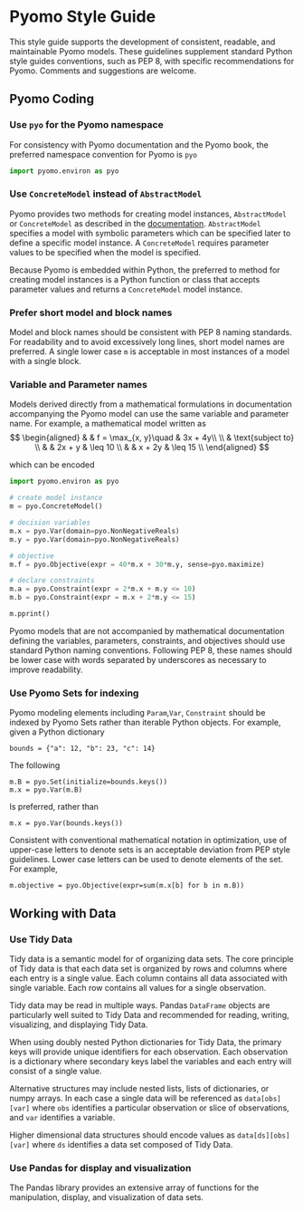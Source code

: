 

# Pyomo Style Guide

This style guide supports the development of consistent, readable, and maintainable Pyomo models. These guidelines supplement standard Python style guides conventions, such as PEP 8, with specific recommendations for Pyomo. Comments and suggestions are welcome.

## Pyomo Coding

### Use `pyo` for the Pyomo namespace

For consistency with Pyomo documentation and the Pyomo book, the preferred namespace convention for Pyomo is `pyo` 

```python
import pyomo.environ as pyo
```

### Use `ConcreteModel`  instead of `AbstractModel`

Pyomo provides two methods for creating model instances, `AbstractModel` or `ConcreteModel` as described in the [documentation](https://pyomo.readthedocs.io/en/stable/pyomo_overview/abstract_concrete.html). `AbstractModel` specifies a model with symbolic parameters which can be specified later to define a specific model instance. A `ConcreteModel` requires parameter values to be specified when the model is specified. 

Because Pyomo is embedded within Python, the preferred to method for creating model instances is a Python function or class that accepts parameter values and returns a `ConcreteModel` model instance.

### Prefer short model and block names

Model and block names should be consistent with PEP 8 naming standards. For readability and to avoid excessively long lines, short model names are preferred. A single lower case `m` is acceptable in most instances of a model with a single block. 

### Variable and Parameter names

Models derived directly from a mathematical formulations in documentation accompanying the Pyomo model can use the same variable and parameter name. For example, a mathematical model written as
$$
\begin{aligned}
& & f = \max_{x,  y}\quad & 3x + 4y\\
\\
& \text{subject to}
\\
& & 2x + y  & \leq 10 \\
& & 
x + 2y & \leq 15 \\
\end{aligned}
$$

which can be encoded

```python
import pyomo.environ as pyo

# create model instance
m = pyo.ConcreteModel()

# decision variables
m.x = pyo.Var(domain=pyo.NonNegativeReals)
m.y = pyo.Var(domain=pyo.NonNegativeReals)

# objective
m.f = pyo.Objective(expr = 40*m.x + 30*m.y, sense=pyo.maximize)

# declare constraints
m.a = pyo.Constraint(expr = 2*m.x + m.y <= 10)
m.b = pyo.Constraint(expr = m.x + 2*m.y <= 15)

m.pprint()
```

Pyomo models that are not accompanied by mathematical documentation defining the variables, parameters, constraints, and objectives  should use standard Python naming conventions. Following PEP 8, these names should be lower case with words separated by underscores as necessary to improve readability.

### Use Pyomo Sets for indexing

Pyomo  modeling elements including `Param`,`Var`, `Constraint` should be indexed by Pyomo Sets rather than iterable Python objects.  For example, given a Python dictionary

```
bounds = {"a": 12, "b": 23, "c": 14}
```

The following

```
m.B = pyo.Set(initialize=bounds.keys())
m.x = pyo.Var(m.B)
```

Is preferred, rather than

```
m.x = pyo.Var(bounds.keys())
```

Consistent with conventional mathematical notation in optimization, use of upper-case letters to denote sets is an acceptable deviation from PEP style guidelines. Lower case letters can be used to denote elements of the set. For example,

```
m.objective = pyo.Objective(expr=sum(m.x[b] for b in m.B))
```



## Working with Data

### Use Tidy Data

Tidy data is a semantic model for of organizing data sets. The core principle of Tidy data is that each data set is organized by rows and columns where each entry is a single value. Each column contains all data associated with single variable. Each row contains all values for a single observation. 

Tidy data may be read in multiple ways. Pandas `DataFrame` objects are particularly well suited to Tidy Data and recommended for reading, writing, visualizing, and displaying Tidy Data.

When using doubly nested Python dictionaries for Tidy Data, the primary keys will provide unique identifiers for each observation. Each observation is a dictionary where  secondary keys label the variables and each entry will consist of a single value.

Alternative structures may include nested lists, lists of dictionaries, or numpy arrays. In each case a single data will be referenced as `data[obs][var]` where `obs` identifies a particular observation or slice of observations, and `var` identifies a variable.  

Higher dimensional data structures should encode values as `data[ds][obs][var]` where `ds` identifies a data set composed of Tidy Data.

### Use Pandas for display and visualization

The Pandas library provides an extensive array of functions for the manipulation, display, and visualization of data sets. 







